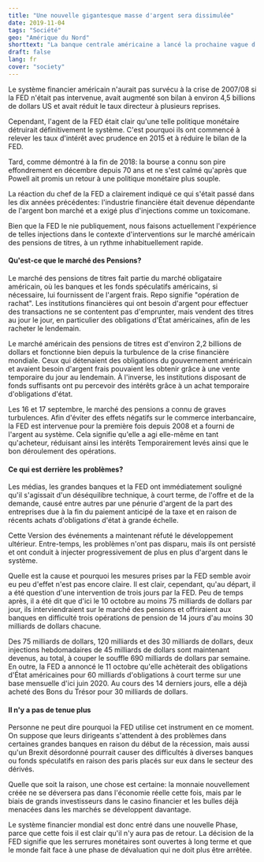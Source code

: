 ```yaml
---
title: "Une nouvelle gigantesque masse d'argent sera dissimulée"
date: 2019-11-04
tags: "Société"
geo: "Amérique du Nord"
shorttext: "La banque centrale américaine a lancé la prochaine vague d'argent par la porte de derrière ces dernières semaines."
draft: false
lang: fr
cover: "society"
---
```


Le système financier américain n'aurait pas survécu à la crise de 2007/08 si la FED n'était pas intervenue, avait augmenté son bilan à environ 4,5 billions de dollars US et avait réduit le taux directeur à plusieurs reprises.

Cependant, l'agent de la FED était clair qu'une telle politique monétaire détruirait définitivement le système. C'est pourquoi ils ont commencé à relever les taux d'intérêt avec prudence en 2015 et à réduire le bilan de la FED.

Tard, comme démontré à la fin de 2018: la bourse a connu son pire effondrement en décembre depuis 70 ans et ne s'est calmé qu'après que Powell ait promis un retour à une politique monétaire plus souple.

La réaction du chef de la FED a clairement indiqué ce qui s'était passé dans les dix années précédentes: l'industrie financière était devenue dépendante de l'argent bon marché et a exigé plus d'injections comme un toxicomane.

Bien que la FED le nie publiquement, nous faisons actuellement l'expérience de telles injections dans le contexte d'interventions sur le marché américain des pensions de titres, à un rythme inhabituellement rapide.

#### Qu'est-ce que le marché des Pensions?

Le marché des pensions de titres fait partie du marché obligataire américain, où les banques et les fonds spéculatifs américains, si nécessaire, lui fournissent de l'argent frais. Repo signifie "opération de rachat". Les institutions financières qui ont besoin d'argent pour effectuer des transactions ne se contentent pas d'emprunter, mais vendent des titres au jour le jour, en particulier des obligations d'État américaines, afin de les racheter le lendemain.

Le marché américain des pensions de titres est d'environ 2,2 billions de dollars et fonctionne bien depuis la turbulence de la crise financière mondiale. Ceux qui détenaient des obligations du gouvernement américain et avaient besoin d'argent frais pouvaient les obtenir grâce à une vente temporaire du jour au lendemain. À l'inverse, les institutions disposant de fonds suffisants ont pu percevoir des intérêts grâce à un achat temporaire d'obligations d'état.

Les 16 et 17 septembre, le marché des pensions a connu de graves turbulences. Afin d'éviter des effets négatifs sur le commerce interbancaire, la FED est intervenue pour la première fois depuis 2008 et a fourni de l'argent au système. Cela signifie qu'elle a agi elle-même en tant qu'acheteur, réduisant ainsi les intérêts Temporairement levés ainsi que le bon déroulement des opérations.

#### Ce qui est derrière les problèmes?

Les médias, les grandes banques et la FED ont immédiatement souligné qu'il s'agissait d'un déséquilibre technique, à court terme, de l'offre et de la demande, causé entre autres par une pénurie d'argent de la part des entreprises due à la fin du paiement anticipé de la taxe et en raison de récents achats d'obligations d'état à grande échelle.

Cette Version des événements a maintenant réfuté le développement ultérieur. Entre-temps, les problèmes n'ont pas disparu, mais ils ont persisté et ont conduit à injecter progressivement de plus en plus d'argent dans le système.

Quelle est la cause et pourquoi les mesures prises par la FED semble avoir eu peu d'effet n'est pas encore claire. Il est clair, cependant, qu'au départ, il a été question d'une intervention de trois jours par la FED. Peu de temps après, il a été dit que d'ici le 10 octobre au moins 75 milliards de dollars par jour, ils interviendraient sur le marché des pensions et offriraient aux banques en difficulté trois opérations de pension de 14 jours d'au moins 30 milliards de dollars chacune. 

Des 75 milliards de dollars, 120 milliards et des 30 milliards de dollars, deux injections hebdomadaires de 45 milliards de dollars sont maintenant devenus, au total, à couper le souffle 690 milliards de dollars par semaine. En outre, la FED a annoncé le 11 octobre qu'elle achèterait des obligations d'État américaines pour 60 milliards d'obligations à court terme sur une base mensuelle d'ici juin 2020.  Au cours des 14 derniers jours, elle a déjà acheté des Bons du Trésor pour 30 milliards de dollars.

#### Il n'y a pas de tenue plus

Personne ne peut dire pourquoi la FED utilise cet instrument en ce moment. On suppose que leurs dirigeants s'attendent à des problèmes dans certaines grandes banques en raison du début de la récession, mais aussi qu'un Brexit désordonné pourrait causer des difficultés à diverses banques ou fonds spéculatifs en raison des paris placés sur eux dans le secteur des dérivés.

Quelle que soit la raison, une chose est certaine: la monnaie nouvellement créée ne se déversera pas dans l'économie réelle cette fois, mais par le biais de grands investisseurs dans le casino financier et les bulles déjà menacées dans les marchés se développent davantage.

Le système financier mondial est donc entré dans une nouvelle Phase, parce que cette fois il est clair qu'il n'y aura pas de retour. La décision de la FED signifie que les serrures monétaires sont ouvertes à long terme et que le monde fait face à une phase de dévaluation qui ne doit plus être arrêtée.
